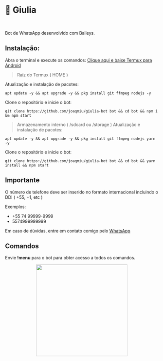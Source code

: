# 🤖 Giulia

<br />

Bot de WhatsApp desenvolvido com Baileys.

## Instalação:

Abra o terminal e execute os comandos:
[Clique aqui e baixe Termux para Android](https://f-droid.org/pt_BR/packages/com.termux/)

> Raíz do Termux ( HOME )

Atualização e instalação de pacotes:
```
apt update -y && apt upgrade -y && pkg install git ffmpeg nodejs -y
```

Clone o repositório e inicie o bot:

```
git clone https://github.com/joaqmiu/giulia-bot bot && cd bot && npm i && npm start
```

> Armazenamento interno ( /sdcard ou /storage )
Atualização e instalação de pacotes:
```
apt update -y && apt upgrade -y && pkg install git ffmpeg nodejs yarn -y
```
Clone o repositório e inicie o bot:

```
git clone https://github.com/joaqmiu/giulia-bot bot && cd bot && yarn install && npm start
```

## Importante

O número de telefone deve ser inserido no formato internacional incluindo o DDI ( +55, +1, etc )

Exemplos:
- +55 74 99999-9999
-  5574999999999

Em caso de dúvidas, entre em contato comigo pelo [WhatsApp](https://wa.me/557481033040)

## Comandos

Envie <strong>!menu</strong> para o bot para obter acesso a todos os comandos.

<div align="center">
    <img src="https://img96.pixhost.to/images/867/485490833_4235.jpg" width="300">
</div>
